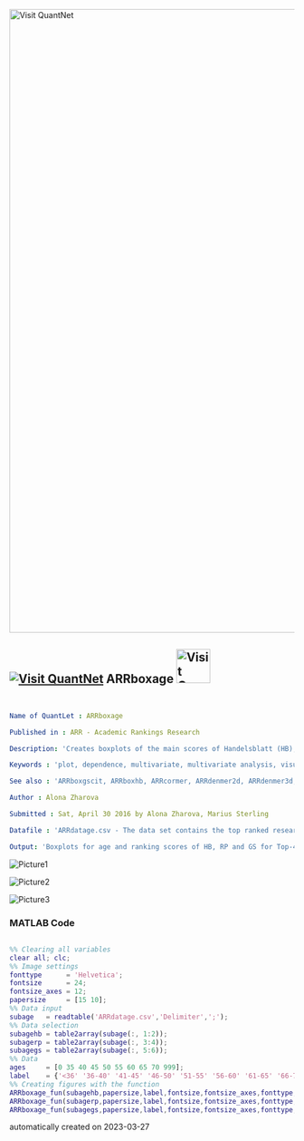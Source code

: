 [<img src="https://github.com/QuantLet/Styleguide-and-FAQ/blob/master/pictures/banner.png" width="1100" alt="Visit QuantNet">](http://quantlet.de/)

## [<img src="https://github.com/QuantLet/Styleguide-and-FAQ/blob/master/pictures/qloqo.png" alt="Visit QuantNet">](http://quantlet.de/) **ARRboxage** [<img src="https://github.com/QuantLet/Styleguide-and-FAQ/blob/master/pictures/QN2.png" width="60" alt="Visit QuantNet 2.0">](http://quantlet.de/)

```yaml


Name of QuantLet : ARRboxage

Published in : ARR - Academic Rankings Research

Description: 'Creates boxplots of the main scores of Handelsblatt (HB), RePEc (RP) and Google Scholar (GS) rankings over the age intervalls: <35, 36-40, 41-45, 46-50, 51-55, 56-60, 61-65, 66-70, 71>'

Keywords : 'plot, dependence, multivariate, multivariate analysis, visualization, data visualization, analysis, descriptive-methods, descriptive, graphical representation, boxplot, descriptive-statistics, five number summary'

See also : 'ARRboxgscit, ARRboxhb, ARRcormer, ARRdenmer2d, ARRdenmer3d, ARRhexage, ARRhexcit, ARRhexhin, ARRhismer, ARRmosage, ARRmosagegr, ARRmossub, ARRpcpgscit, ARRpcphb, ARRpcpmer, ARRpcprp, ARRqrqqhb, ARRscaage, ARRscamer'

Author : Alona Zharova

Submitted : Sat, April 30 2016 by Alona Zharova, Marius Sterling

Datafile : 'ARRdatage.csv - The data set contains the top ranked researchers and there estimated age of HB, GS, RP'

Output: 'Boxplots for age and ranking scores of HB, RP and GS for Top-458 scientists within each ranking system for December 2015. The red lines denote the median, whereas the dotted lines introduce the mean.'

```

![Picture1](ARRboxage_GS.png)

![Picture2](ARRboxage_HB.png)

![Picture3](ARRboxage_RP.png)

### MATLAB Code
```matlab

%% Clearing all variables
clear all; clc;
%% Image settings
fonttype      = 'Helvetica';
fontsize      = 24;
fontsize_axes = 12;
papersize     = [15 10];
%% Data input
subage   = readtable('ARRdatage.csv','Delimiter',';');
%% Data selection
subagehb = table2array(subage(:, 1:2));
subagerp = table2array(subage(:, 3:4));
subagegs = table2array(subage(:, 5:6));
%% Data 
ages     = [0 35 40 45 50 55 60 65 70 999];
label    = {'<36' '36-40' '41-45' '46-50' '51-55' '56-60' '61-65' '66-70' '70>'};
%% Creating figures with the function
ARRboxage_fun(subagehb,papersize,label,fontsize,fontsize_axes,fonttype,'ARRboxage_HB','Age','HB',ages)
ARRboxage_fun(subagerp,papersize,label,fontsize,fontsize_axes,fonttype,'ARRboxage_RP','Age','RP',ages)
ARRboxage_fun(subagegs,papersize,label,fontsize,fontsize_axes,fonttype,'ARRboxage_GS','Age','GS',ages)

```

automatically created on 2023-03-27